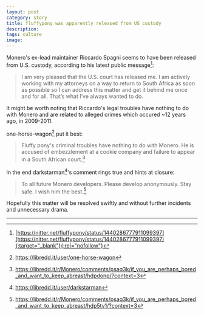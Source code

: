 ```yaml
---
layout: post
category: story
title: fluffypony was apparently released from US custody
description: 
tags: culture
image: 
---
```


Monero's ex-lead maintainer Riccardo Spagni seems to have been released from U.S. custody, according to his latest public message[^1]:

> I am very pleased that the U.S. court has released me. I am actively working with my attorneys on a way to return to South Africa as soon as possible so I can address this matter and get it behind me once and for all. That’s what I’ve always wanted to do.

It might be worth noting that Riccardo's legal troubles have nothing to do with Monero and are related to alleged crimes which occured ~12 years ago, in 2009-2011. 

one-horse-wagon[^2] put it best:

> Fluffy pony's criminal troubles have nothing to do with Monero. He is accused of embezzlement at a cookie company and failure to appear in a South African court.[^3]

In the end darkstarman[^4]'s comment rings true and hints at closure:

> To all future Monero developers. Please develop anonymously. Stay safe. I wish him the best.[^5]

Hopefully this matter will be resolved swiftly and without further incidents and unnecessary drama.

---

[^1]: [https://nitter.net/fluffypony/status/1440286777911099397](https://nitter.net/fluffypony/status/1440286777911099397){:target="_blank"}{:rel="nofollow"}
[^2]: https://libredd.it/user/one-horse-wagon
[^3]: https://libredd.it/r/Monero/comments/psaq3k/if_you_are_perhaps_bored_and_want_to_keep_abreast/hdpdonp/?context=3
[^4]: https://libredd.it/user/darkstarman
[^5]: https://libredd.it/r/Monero/comments/psaq3k/if_you_are_perhaps_bored_and_want_to_keep_abreast/hdp5tv1/?context=3
